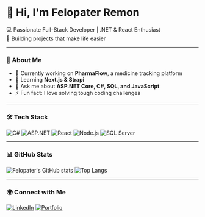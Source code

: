 # 👋 Hi, I'm Felopater Remon
💻 Passionate Full-Stack Developer | .NET & React Enthusiast  
🚀 Building projects that make life easier  

---

### 🧠 About Me
- 🔭 Currently working on **PharmaFlow**, a medicine tracking platform  
- 🌱 Learning **Next.js & Strapi**  
- 💬 Ask me about **ASP.NET Core, C#, SQL, and JavaScript**  
- ⚡ Fun fact: I love solving tough coding challenges  

---

### 🛠️ Tech Stack
![C#](https://img.shields.io/badge/-CSharp-239120?logo=csharp&logoColor=white&style=flat)
![ASP.NET](https://img.shields.io/badge/-ASP.NET-512BD4?logo=dotnet&logoColor=white&style=flat)
![React](https://img.shields.io/badge/-React-61DAFB?logo=react&logoColor=black&style=flat)
![Node.js](https://img.shields.io/badge/-Node.js-339933?logo=nodedotjs&logoColor=white&style=flat)
![SQL Server](https://img.shields.io/badge/-SQL_Server-CC2927?logo=microsoftsqlserver&logoColor=white&style=flat)

---

### 📊 GitHub Stats
![Felopater's GitHub stats](https://github-readme-stats.vercel.app/api?username=7m3lsh7&show_icons=true&theme=tokyonight)
![Top Langs](https://github-readme-stats.vercel.app/api/top-langs/?username=7m3lsh7&layout=compact&theme=tokyonight)

---

### 🌍 Connect with Me
[![LinkedIn](https://img.shields.io/badge/-LinkedIn-blue?logo=linkedin&logoColor=white&style=flat)](https://linkedin.com/in/YOUR-LINK)
[![Portfolio](https://img.shields.io/badge/-Portfolio-black?logo=github&style=flat)](https://github.com/7m3lsh7)
